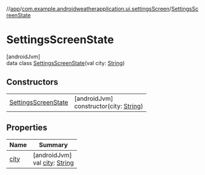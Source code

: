 //[app](../../../index.md)/[com.example.androidweatherapplication.ui.settingsScreen](../index.md)/[SettingsScreenState](index.md)

# SettingsScreenState

[androidJvm]\
data class [SettingsScreenState](index.md)(val city: [String](https://kotlinlang.org/api/latest/jvm/stdlib/kotlin/-string/index.html))

## Constructors

| | |
|---|---|
| [SettingsScreenState](-settings-screen-state.md) | [androidJvm]<br>constructor(city: [String](https://kotlinlang.org/api/latest/jvm/stdlib/kotlin/-string/index.html)) |

## Properties

| Name | Summary |
|---|---|
| [city](city.md) | [androidJvm]<br>val [city](city.md): [String](https://kotlinlang.org/api/latest/jvm/stdlib/kotlin/-string/index.html) |
